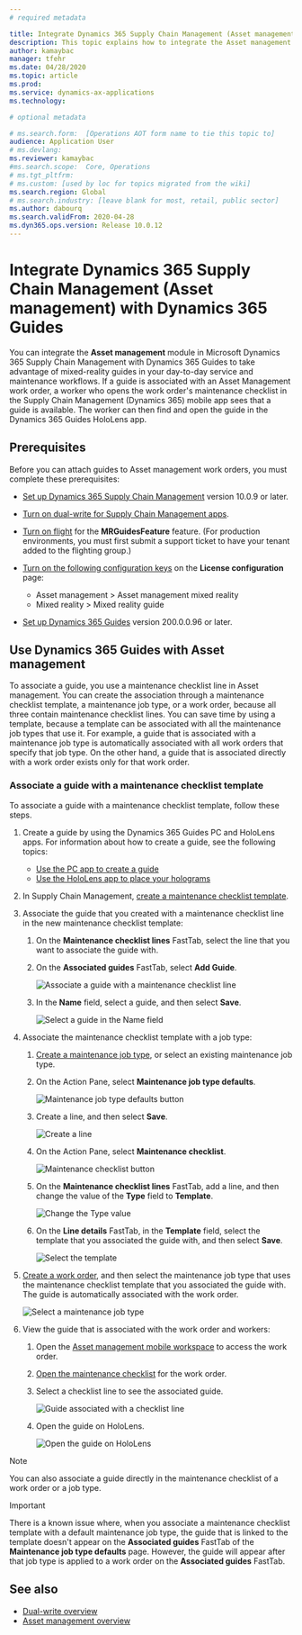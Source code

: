 ```yaml
---
# required metadata

title: Integrate Dynamics 365 Supply Chain Management (Asset management) with Dynamics 365 Guides
description: This topic explains how to integrate the Asset management module in Microsoft  Dynamics 365 Supply Chain Management with Dynamics 365 Guides to take advantage of mixed-reality guides in your day-to-day service and maintenance workflows.
author: kamaybac
manager: tfehr
ms.date: 04/28/2020
ms.topic: article
ms.prod: 
ms.service: dynamics-ax-applications
ms.technology: 

# optional metadata

# ms.search.form:  [Operations AOT form name to tie this topic to]
audience: Application User
# ms.devlang: 
ms.reviewer: kamaybac
#ms.search.scope:  Core, Operations
# ms.tgt_pltfrm: 
# ms.custom: [used by loc for topics migrated from the wiki]
ms.search.region: Global
# ms.search.industry: [leave blank for most, retail, public sector]
ms.author: dabourq
ms.search.validFrom: 2020-04-28
ms.dyn365.ops.version: Release 10.0.12
---
```


# Integrate Dynamics 365 Supply Chain Management (Asset management) with Dynamics 365 Guides

You can integrate the **Asset management** module in Microsoft Dynamics 365 Supply Chain Management with Dynamics 365 Guides to take advantage of mixed-reality guides in your day-to-day service and maintenance workflows. If a guide is associated with an Asset Management work order, a worker who opens the work order's maintenance checklist in the Supply Chain Management (Dynamics 365) mobile app sees that a guide is available. The worker can then find and open the guide in the Dynamics 365 Guides HoloLens app.

## Prerequisites

Before you can attach guides to Asset management work orders, you must complete these prerequisites:

- [Set up Dynamics 365 Supply Chain Management](../../fin-ops-core/fin-ops/index.md) version 10.0.9 or later.
- [Turn on dual-write for Supply Chain Management apps](../../fin-ops-core/dev-itpro/data-entities/dual-write/enable-dual-write.md).
- [Turn on flight](../../fin-ops-core/dev-itpro/data-entities/data-entities-data-packages.md#features-flighted-in-data-management-and-enabling-flighted-features) for the **MRGuidesFeature** feature. (For production environments, you must first submit a support ticket to have your tenant added to the flighting group.)
- [Turn on the following configuration keys](https://docs.microsoft.com/dynamicsax-2012/appuser-itpro/license-code-and-configuration-key-reference) on the **License configuration** page:

    - Asset management \> Asset management mixed reality
    - Mixed reality \> Mixed reality guide

- [Set up Dynamics 365 Guides](https://docs.microsoft.com/dynamics365/mixed-reality/guides/setup#step-2-create-a-common-data-service-environment-and-install-the-dynamics-365-guides-solution) version 200.0.0.96 or later.

## Use Dynamics 365 Guides with Asset management

To associate a guide, you use a maintenance checklist line in Asset management. You can create the association through a maintenance checklist template, a maintenance job type, or a work order, because all three contain maintenance checklist lines. You can save time by using a template, because a template can be associated with all the maintenance job types that use it. For example, a guide that is associated with a maintenance job type is automatically associated with all work orders that specify that job type. On the other hand, a guide that is associated directly with a work order exists only for that work order.

### Associate a guide with a maintenance checklist template

To associate a guide with a maintenance checklist template, follow these steps.

1. Create a guide by using the Dynamics 365 Guides PC and HoloLens apps. For information about how to create a guide, see the following topics:

    - [Use the PC app to create a guide](https://docs.microsoft.com/dynamics365/mixed-reality/guides/pc-app-overview)
    - [Use the HoloLens app to place your holograms](https://docs.microsoft.com/dynamics365/mixed-reality/guides/hololens-app-overview)

1. In Supply Chain Management, [create a maintenance checklist template](setup-for-work-orders/job-groups-and-job-types-variants-trades-and-checklists.md#create-a-maintenance-checklist-template).
1. Associate the guide that you created with a maintenance checklist line in the new maintenance checklist template:

    1. On the **Maintenance checklist lines** FastTab, select the line that you want to associate the guide with.
    1. On the **Associated guides** FastTab, select **Add Guide**.

        ![Associate a guide with a maintenance checklist line](media/am-guides-integration-add-guide.png "Associate a guide with a maintenance checklist line")

    1. In the **Name** field, select a guide, and then select **Save**.

        ![Select a guide in the Name field](media/am-guides-integration-select-guide.png "Select a guide in the Name field")

1. Associate the maintenance checklist template with a job type:

    1. [Create a maintenance job type](setup-for-work-orders/job-groups-and-job-types-variants-trades-and-checklists.md#create-a-maintenance-job-type), or select an existing maintenance job type.
    1. On the Action Pane, select **Maintenance job type defaults**.

        ![Maintenance job type defaults button](media/am-guides-integration-job-defaults.png "Maintenance job type defaults button")

    1. Create a line, and then select **Save**.

        ![Create a line](media/am-guides-integration-add-line.png "Create a line")

    1. On the Action Pane, select **Maintenance checklist**.

        ![Maintenance checklist button](media/am-guides-integration-maintenance-checklist.png "Maintenance checklist button")

    1. On the **Maintenance checklist lines** FastTab, add a line, and then change the value of the **Type** field to **Template**.

        ![Change the Type value](media/am-guides-integration-checklist-lines.png "Change the Type value")

    1. On the **Line details** FastTab, in the **Template** field, select the template that you associated the guide with, and then select **Save**.

        ![Select the template](media/am-guides-integration-checklist-line-details.png "Select the template")

1. [Create a work order](work-orders/manually-created-workorders.md#create-work-order), and then select the maintenance job type that uses the maintenance checklist template that you associated the guide with. The guide is automatically associated with the work order.

    ![Select a maintenance job type](media/am-guides-integration-create-work-order.png "Select a maintenance job type")

1. View the guide that is associated with the work order and workers:

    1. Open the [Asset management mobile workspace](asset-management-mobile-workspace.md) to access the work order.
    1. [Open the maintenance checklist](asset-management-mobile-workspace.md#view-maintenance-checklist-on-a-work-order-job) for the work order.
    1. Select a checklist line to see the associated guide.

        ![Guide associated with a checklist line](media/am-guides-integration-show-guide.png "Guide associated with a checklist line")

    1. Open the guide on HoloLens.

        ![Open the guide on HoloLens](media/am-guides-integration-hololens-select.png "Open the guide on HoloLens")

> [!NOTE]
> You can also associate a guide directly in the maintenance checklist of a work order or a job type.

> [!IMPORTANT]
> There is a known issue where, when you associate a maintenance checklist template with a default maintenance job type, the guide that is linked to the template doesn't appear on the **Associated guides** FastTab of the **Maintenance job type defaults** page. However, the guide will appear after that job type is applied to a work order on the **Associated guides** FastTab.

## See also

- [Dual-write overview](../../fin-ops-core/dev-itpro/data-entities/dual-write/dual-write-overview.md)
- [Asset management overview](index.md)

